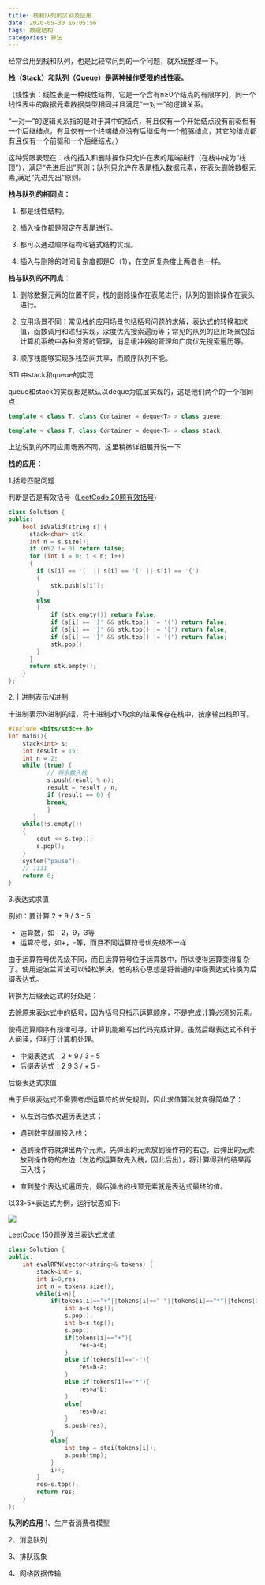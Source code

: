 ```yaml
---
title: 栈和队列的区别及应用
date: 2020-05-30 16:05:56
tags: 数据结构
categories: 算法
---
```

经常会用到栈和队列，也是比较常问到的一个问题，就系统整理一下。

**栈（Stack）和队列（Queue）是两种操作受限的线性表。**
<!--more-->
（线性表：线性表是一种线性结构，它是一个含有n≥0个结点的有限序列，同一个线性表中的数据元素数据类型相同并且满足“一对一”的逻辑关系。

“一对一”的逻辑关系指的是对于其中的结点，有且仅有一个开始结点没有前驱但有一个后继结点，有且仅有一个终端结点没有后继但有一个前驱结点，其它的结点都有且仅有一个前驱和一个后继结点。）

这种受限表现在：栈的插入和删除操作只允许在表的尾端进行（在栈中成为“栈顶”），满足“先进后出”原则；队列只允许在表尾插入数据元素，在表头删除数据元素,满足“先进先出”原则。

**栈与队列的相同点：**

1. 都是线性结构。

2. 插入操作都是限定在表尾进行。

3. 都可以通过顺序结构和链式结构实现。

4. 插入与删除的时间复杂度都是O（1），在空间复杂度上两者也一样。

**栈与队列的不同点：**

1. 删除数据元素的位置不同，栈的删除操作在表尾进行，队列的删除操作在表头进行。

2. 应用场景不同；常见栈的应用场景包括括号问题的求解，表达式的转换和求值，函数调用和递归实现，深度优先搜索遍历等；常见的队列的应用场景包括计算机系统中各种资源的管理，消息缓冲器的管理和广度优先搜索遍历等。

3. 顺序栈能够实现多栈空间共享，而顺序队列不能。

STL中stack和queue的实现

queue和stack的实现都是默认以deque为底层实现的，这是他们两个的一个相同点

```c++
template < class T, class Container = deque<T> > class queue;

template < class T, class Container = deque<T> > class stack;
```

上边说到的不同应用场景不同，这里稍微详细展开说一下

**栈的应用：**

1.括号匹配问题

判断是否是有效括号（[LeetCode 20题有效括号](https://leetcode-cn.com/problems/valid-parentheses/))
```c++
class Solution {
public:
    bool isValid(string s) {
      stack<char> stk;
      int n = s.size();
      if (n%2 != 0) return false;
      for (int i = 0; i < n; i++)
      {
        if (s[i] == '(' || s[i] == '[' || s[i] == '{')
        {
            stk.push(s[i]);
        }
        else
        {
            if (stk.empty()) return false;
            if (s[i] == ')' && stk.top() != '(') return false;
            if (s[i] == ']' && stk.top() != '[') return false;
            if (s[i] == '}' && stk.top() != '{') return false;
            stk.pop();
        }
      }
      return stk.empty();
    }
};
```

2.十进制表示N进制

十进制表示N进制的话，将十进制对N取余的结果保存在栈中，按序输出栈即可。

```c++
#include <bits/stdc++.h>
int main(){
    stack<int> s;
    int result = 15;
    int n = 2;
    while (true) {
           // 将余数入栈
           s.push(result % n);
           result = result / n;
           if (result == 0) {
           break;
           }
       }
    while(!s.empty())
    {
        cout << s.top();
        s.pop();
    }
    system("pause");
    // 1111
    return 0;
}
```

3.表达式求值

例如：要计算 2 + 9 / 3 - 5

- 运算数，如：2，9，3等
- 运算符号，如+，-等，而且不同运算符号优先级不一样

由于运算符号优先级不同，而且运算符号位于运算数中，所以使得运算变得复杂了。使用逆波兰算法可以轻松解决。他的核心思想是将普通的中缀表达式转换为后缀表达式。

转换为后缀表达式的好处是：

去除原来表达式中的括号，因为括号只指示运算顺序，不是完成计算必须的元素。

使得运算顺序有规律可寻，计算机能编写出代码完成计算。虽然后缀表达式不利于人阅读，但利于计算机处理。

- 中缀表达式：2 + 9 / 3 - 5
- 后缀表达式：2 9 3 / + 5 -

后缀表达式求值

由于后缀表达式不需要考虑运算符的优先规则，因此求值算法就变得简单了：

- 从左到右依次遍历表达式；

- 遇到数字就直接入栈；
- 遇到操作符就弹出两个元素，先弹出的元素放到操作符的右边，后弹出的元素放到操作符的左边（左边的运算数先入栈，因此后出），将计算得到的结果再压入栈；
- 直到整个表达式遍历完，最后弹出的栈顶元素就是表达式最终的值。

以33-5+表达式为例，运行状态如下:

![](1.png)


[LeetCode 150题逆波兰表达式求值](https://leetcode-cn.com/problems/evaluate-reverse-polish-notation/)
```c++
class Solution {
public:
    int evalRPN(vector<string>& tokens) {
        stack<int> s;
        int i=0,res;
        int n = tokens.size();
        while(i<n){
            if(tokens[i]=="+"||tokens[i]=="-"||tokens[i]=="*"||tokens[i]=="/"){
                int a=s.top();
                s.pop();
                int b=s.top();
                s.pop();
                if(tokens[i]=="+"){
                    res=a+b;
                }
                else if(tokens[i]=="-"){
                    res=b-a;
                }
                else if(tokens[i]=="*"){
                    res=a*b;
                }
                else{
                    res=b/a;
                }
                s.push(res);
            }
            else{
                int tmp = stoi(tokens[i]);
                s.push(tmp);
            }
            i++;
        }
        res=s.top();
        return res;
    }
};
```

**队列的应用**
1、生产者消费者模型

2、消息队列

3、排队现象

4、网络数据传输